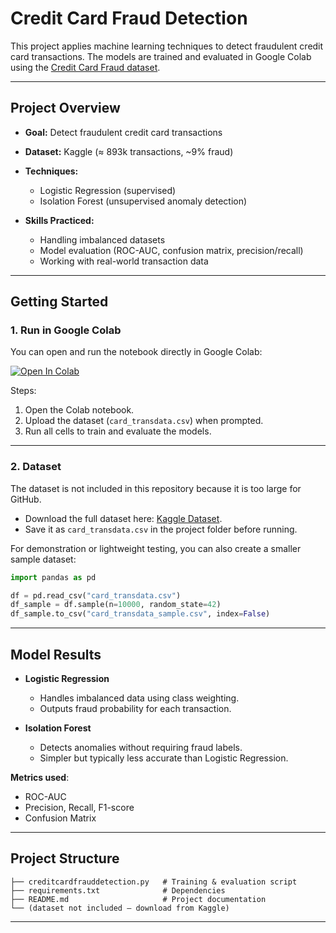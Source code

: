 # Credit Card Fraud Detection

This project applies machine learning techniques to detect fraudulent credit card transactions.
The models are trained and evaluated in Google Colab using the [Credit Card Fraud dataset](https://www.kaggle.com/datasets/dhanushnarayananr/credit-card-fraud).

---

## Project Overview

* **Goal:** Detect fraudulent credit card transactions
* **Dataset:** Kaggle (≈ 893k transactions, \~9% fraud)
* **Techniques:**

  * Logistic Regression (supervised)
  * Isolation Forest (unsupervised anomaly detection)
* **Skills Practiced:**

  * Handling imbalanced datasets
  * Model evaluation (ROC-AUC, confusion matrix, precision/recall)
  * Working with real-world transaction data

---

## Getting Started

### 1. Run in Google Colab

You can open and run the notebook directly in Google Colab:

[![Open In Colab](https://colab.research.google.com/assets/colab-badge.svg)]([(https://colab.research.google.com/drive/118vPUxDSKkB8ygt09S_PkVJnHgB8W9jJ#scrollTo=-nxEZcYo0mn-)])

Steps:

1. Open the Colab notebook.
2. Upload the dataset (`card_transdata.csv`) when prompted.
3. Run all cells to train and evaluate the models.

---

### 2. Dataset

The dataset is not included in this repository because it is too large for GitHub.

* Download the full dataset here: [Kaggle Dataset](https://www.kaggle.com/datasets/dhanushnarayananr/credit-card-fraud).
* Save it as `card_transdata.csv` in the project folder before running.

For demonstration or lightweight testing, you can also create a smaller sample dataset:

```python
import pandas as pd

df = pd.read_csv("card_transdata.csv")
df_sample = df.sample(n=10000, random_state=42)
df_sample.to_csv("card_transdata_sample.csv", index=False)
```

---

## Model Results

* **Logistic Regression**

  * Handles imbalanced data using class weighting.
  * Outputs fraud probability for each transaction.

* **Isolation Forest**

  * Detects anomalies without requiring fraud labels.
  * Simpler but typically less accurate than Logistic Regression.

**Metrics used**:

* ROC-AUC
* Precision, Recall, F1-score
* Confusion Matrix

---

## Project Structure

```
├── creditcardfrauddetection.py   # Training & evaluation script
├── requirements.txt              # Dependencies
├── README.md                     # Project documentation
└── (dataset not included – download from Kaggle)
```

---
